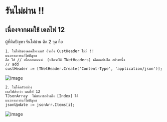 # รันไม่ผ่าน !!

## เนื่องจากผมใช้ เดลไฟ 12
ผู้ที่ติดปัญหา รันไม่ผ่าน ติด 2 จุด คือ
```
1. ในไฟล์ของคอมโพเนนท์ อ้างถึง CustHeader ไม่มี !!
แนวทางการแก้ไขปัญหา
คือ ใส่ // เพื่อคอมเมนท์  (หรือจะใช้ TNetHeaders) เลือกอย่างใด อย่างหนึ่ง
// add
custHeader := [TNetHeader.Create('Content-Type', 'application/json')];
```


![image](https://github.com/user-attachments/assets/59e6df68-a88e-43f4-a59c-bc91328c6d2c)



```
2. ในโค้ดตัวอย่าง
เดลไฟต่ำกว่า เดลไฟ 12
TJsonArray  ไม่สามารถอ้างถึง [Index] ได้
แนวทางการแก้ไขปัญหา
jsonUpdate := jsonArr.Items[i];
```


![image](https://github.com/user-attachments/assets/3cf0289b-14f1-484d-87aa-0a4f535f2110)
